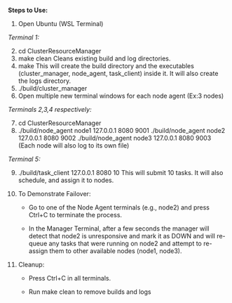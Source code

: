 **Steps to Use:**

1. Open Ubuntu (WSL Terminal)

*Terminal 1:*

2. cd ClusterResourceManager
3. make clean
   Cleans existing build and log directories.
4. make
   This will create the build directory and the executables (cluster\_manager, node\_agent, task\_client) inside it. It will also create the logs directory.
5. ./build/cluster\_manager
6. Open multiple new terminal windows for each node agent (Ex:3 nodes)


*Terminals 2,3,4 respectively:*

7. cd ClusterResourceManager
8. ./build/node\_agent node1 127.0.0.1 8080 9001
   ./build/node\_agent node2 127.0.0.1 8080 9002
   ./build/node\_agent node3 127.0.0.1 8080 9003
(Each node will also log to its own file)


*Terminal 5:*

9. ./build/task\_client 127.0.0.1 8080 10
   This will submit 10 tasks. It will also schedule, and assign it to nodes.


10. To Demonstrate Failover:
    - Go to one of the Node Agent terminals (e.g., node2) and press Ctrl+C to terminate the process.

    - In the Manager Terminal, after a few seconds the manager will detect that node2 is unresponsive and mark it as DOWN and will re-queue any tasks that were running on node2 and 	  attempt to re-assign them to other available nodes (node1, node3).

12. Cleanup:
    - Press Ctrl+C in all terminals.

    - Run make clean to remove builds and logs


